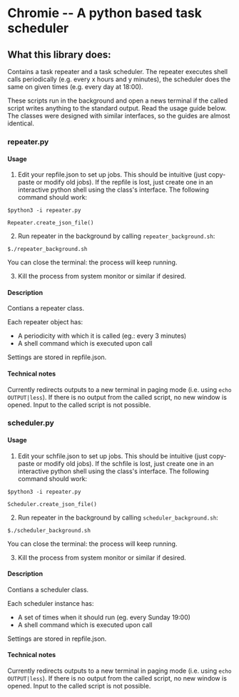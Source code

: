 # Chromie -- A python based task scheduler

## What this library does:

Contains a task repeater and a task scheduler. The repeater executes shell calls periodically (e.g. every x hours and y minutes), the scheduler does the same on given times (e.g. every day at 18:00).

These scripts run in the background and open a news terminal if the called script writes anything to the standard output.
Read the usage guide below. The classes were designed with similar interfaces, so the guides are almost identical.

### repeater.py

#### Usage

1. Edit your repfile.json to set up jobs. This should be intuitive (just copy-paste or modify old jobs).
If the repfile is lost, just create one in an interactive python shell using the class's interface.
The following command should work:


`$python3 -i repeater.py`   

`Repeater.create_json_file()`   


2. Run repeater in the background by calling `repeater_background.sh`:

`$./repeater_background.sh`

You can close the terminal: the process will keep running.


3. Kill the process from system monitor or similar if desired.



#### Description

Contians a repeater class.

Each repeater object has:
- A periodicity with which it is called (eg.: every 3 minutes)
- A shell command which is executed upon call    

Settings are stored in repfile.json. 


#### Technical notes

Currently redirects outputs to a new terminal in paging mode (i.e. using `echo OUTPUT|less`).
If there is no output from the called script, no new window is opened.
Input to the called script is not possible.

### scheduler.py

#### Usage

1. Edit your schfile.json to set up jobs. This should be intuitive (just copy-paste or modify old jobs).
If the schfile is lost, just create one in an interactive python shell using the class's interface.
The following command should work:


`$python3 -i repeater.py`   

`Scheduler.create_json_file()`   
  

2. Run repeater in the background by calling `scheduler_background.sh`:

`$./scheduler_background.sh`

You can close the terminal: the process will keep running.


3. Kill the process from system monitor or similar if desired.



#### Description

Contians a scheduler class.

Each scheduler instance has:
- A set of times when it should run (eg. every Sunday 19:00)
- A shell command which is executed upon call    

Settings are stored in repfile.json. 


#### Technical notes

Currently redirects outputs to a new terminal in paging mode (i.e. using `echo OUTPUT|less`).
If there is no output from the called script, no new window is opened.
Input to the called script is not possible.
